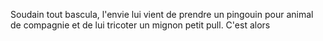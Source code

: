 Soudain tout bascula, l'envie lui vient de prendre un pingouin pour animal de compagnie et de lui tricoter un mignon petit pull. C'est alors
